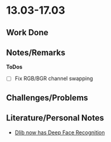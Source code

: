 # 13.03-17.03

## Work Done

## Notes/Remarks

**ToDos**
- [ ] Fix RGB/BGR channel swapping

## Challenges/Problems

## Literature/Personal Notes

- [Dlib now has Deep Face Recognition](http://blog.dlib.net/2017/02/high-quality-face-recognition-with-deep.html)